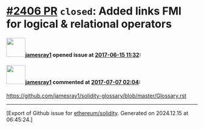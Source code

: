 # [\#2406 PR](https://github.com/ethereum/solidity/pull/2406) `closed`: Added links FMI for logical & relational operators

#### <img src="https://avatars.githubusercontent.com/u/16969914?u=ebf55e58263b7e91e995d7db26339123137d12be&v=4" width="50">[jamesray1](https://github.com/jamesray1) opened issue at [2017-06-15 11:32](https://github.com/ethereum/solidity/pull/2406):



#### <img src="https://avatars.githubusercontent.com/u/16969914?u=ebf55e58263b7e91e995d7db26339123137d12be&v=4" width="50">[jamesray1](https://github.com/jamesray1) commented at [2017-07-07 02:04](https://github.com/ethereum/solidity/pull/2406#issuecomment-313567558):

https://github.com/jamesray1/solidity-glossary/blob/master/Glossary.rst


-------------------------------------------------------------------------------



[Export of Github issue for [ethereum/solidity](https://github.com/ethereum/solidity). Generated on 2024.12.15 at 06:45:24.]
